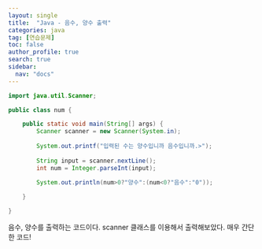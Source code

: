 ```yaml
---
layout: single
title:  "Java - 음수, 양수 출력"
categories: java
tag: [연습문제]
toc: false
author_profile: true
search: true
sidebar:
  nav: "docs"
---
```


```java
import java.util.Scanner;

public class num {

	public static void main(String[] args) {
		Scanner scanner = new Scanner(System.in);
		
		System.out.printf("입력된 수는 양수입니까 음수입니까.>");
		
		String input = scanner.nextLine();
		int num = Integer.parseInt(input);	
		
		System.out.println(num>0?"양수":(num<0?"음수":"0"));

	}

}
```

음수, 양수를 출력하는 코드이다. 
scanner 클래스를 이용해서 출력해보았다.
매우 간단한 코드!